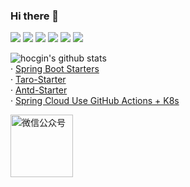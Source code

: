 ### Hi there 👋
[![](https://img.shields.io/badge/@hocgin-博客-blue?style=flat)](https://hocg.in/) 
[![](https://img.shields.io/badge/@hocgin-简历-blue?style=flat)](https://resume.hocg.in/) 
[![](https://img.shields.io/badge/@hocgin-项目-blue?style=flat)](https://projects.hocg.in/) 
[![](https://img.shields.io/badge/@hocgin-导航-blue?style=flat)](https://panda.hocg.in/)
[![](https://img.shields.io/badge/@hocgin-组件库-blue?style=flat)](https://gin.hocg.in/)
[![](https://img.shields.io/badge/@hocgin-.top-blue?style=flat)](https://www.hocgin.top/)

![hocgin's github stats](https://github-readme-stats.vercel.app/api?username=hocgin&show_icons=true&hide_title=true&hide_border=true)  
· [Spring Boot Starters](https://github.com/hocgin/spring-boot-starters-project)  
· [Taro-Starter](https://github.com/hocgin/taro-starter)  
· [Antd-Starter](https://github.com/hocgin/antd-starter)  
· [Spring Cloud Use GitHub Actions + K8s](https://github.com/tree-lotus/rabbit-hole)

<img src="http://cdn.hocgin.top/uPic/mp-logo.jpg" width="100" alt="微信公众号"/>

<!--
**hocgin/hocgin** is a ✨ _special_ ✨ repository because its `README.md` (this file) appears on your GitHub profile.

Here are some ideas to get you started:

- 🔭 I’m currently working on ...
- 🌱 I’m currently learning ...
- 👯 I’m looking to collaborate on ...
- 🤔 I’m looking for help with ...
- 💬 Ask me about ...
- 📫 How to reach me: ...
- 😄 Pronouns: ...
- ⚡ Fun fact: ...
-->
